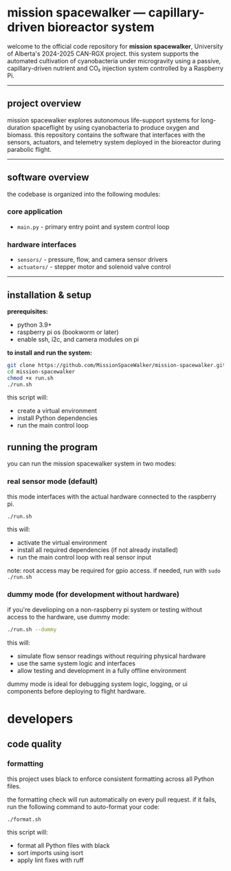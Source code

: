 # mission spacewalker — capillary-driven bioreactor system

welcome to the official code repository for **mission spacewalker**, University of Alberta's 2024-2025 CAN-RGX project. this system supports the automated cultivation of cyanobacteria under microgravity using a passive, capillary-driven nutrient and CO₂ injection system controlled by a Raspberry Pi.

---

## project overview

mission spacewalker explores autonomous life-support systems for long-duration spaceflight by using cyanobacteria to produce oxygen and biomass. this repository contains the software that interfaces with the sensors, actuators, and telemetry system deployed in the bioreactor during parabolic flight.

---

## software overview

the codebase is organized into the following modules:

### core application

- `main.py` - primary entry point and system control loop

### hardware interfaces

- `sensors/` - pressure, flow, and camera sensor drivers
- `actuators/` - stepper motor and solenoid valve control

---

## installation & setup

**prerequisites:**
- python 3.9+
- raspberry pi os (bookworm or later)
- enable ssh, i2c, and camera modules on pi

**to install and run the system:**

```bash
git clone https://github.com/MissionSpaceWalker/mission-spacewalker.git
cd mission-spacewalker
chmod +x run.sh
./run.sh
```

this script will:
- create a virtual environment
- install Python dependencies
- run the main control loop

## running the program

you can run the mission spacewalker system in two modes:

### real sensor mode (default)

this mode interfaces with the actual hardware connected to the raspberry pi.

```bash
./run.sh
```

this will:

- activate the virtual environment
- install all required dependencies (if not already installed)
- run the main control loop with real sensor input

note: root access may be required for gpio access. if needed, run with `sudo ./run.sh`

### dummy mode (for development without hardware)

if you're develioping on a non-raspberry pi system or testing without access to the hardware, use dummy mode:

```bash
./run.sh --dummy
```

this will:

- simulate flow sensor readings without requiring physical hardware
- use the same system logic and interfaces
- allow testing and development in a fully offline environment

dummy mode is ideal for debugging system logic, logging, or ui components before deploying to flight hardware.

# developers

## code quality

### formatting
this project uses black to enforce consistent formatting across all Python files.

the formatting check will run automatically on every pull request.
if it fails, run the following command to auto-format your code:

```bash
./format.sh
```

this script will:
- format all Python files with black
- sort imports using isort
- apply lint fixes with ruff

